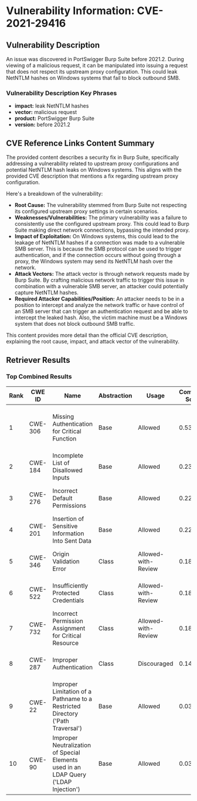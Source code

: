 # Vulnerability Information: CVE-2021-29416

## Vulnerability Description
An issue was discovered in PortSwigger Burp Suite before 2021.2. During viewing of a malicious request, it can be manipulated into issuing a request that does not respect its upstream proxy configuration. This could leak NetNTLM hashes on Windows systems that fail to block outbound SMB.

### Vulnerability Description Key Phrases
- **impact:** leak NetNTLM hashes
- **vector:** malicious request
- **product:** PortSwigger Burp Suite
- **version:** before 2021.2

## CVE Reference Links Content Summary
The provided content describes a security fix in Burp Suite, specifically addressing a vulnerability related to upstream proxy configurations and potential NetNTLM hash leaks on Windows systems. This aligns with the provided CVE description that mentions a fix regarding upstream proxy configuration.

Here's a breakdown of the vulnerability:

*   **Root Cause:** The vulnerability stemmed from Burp Suite not respecting its configured upstream proxy settings in certain scenarios.
*   **Weaknesses/Vulnerabilities:** The primary vulnerability was a failure to consistently use the configured upstream proxy. This could lead to Burp Suite making direct network connections, bypassing the intended proxy.
*   **Impact of Exploitation:** On Windows systems, this could lead to the leakage of NetNTLM hashes if a connection was made to a vulnerable SMB server. This is because the SMB protocol can be used to trigger authentication, and if the connection occurs without going through a proxy, the Windows system may send its NetNTLM hash over the network.
*   **Attack Vectors:** The attack vector is through network requests made by Burp Suite. By crafting malicious network traffic to trigger this issue in combination with a vulnerable SMB server, an attacker could potentially capture NetNTLM hashes.
*   **Required Attacker Capabilities/Position:** An attacker needs to be in a position to intercept and analyze the network traffic or have control of an SMB server that can trigger an authentication request and be able to intercept the leaked hash. Also, the victim machine must be a Windows system that does not block outbound SMB traffic.

This content provides more detail than the official CVE description, explaining the root cause, impact, and attack vector of the vulnerability.

## Retriever Results

### Top Combined Results

| Rank | CWE ID | Name | Abstraction | Usage | Combined Score | Retrievers | Individual Scores |
|------|--------|------|-------------|-------|---------------|------------|-------------------|
| 1 | CWE-306 | Missing Authentication for Critical Function | Base | Allowed | 0.5363 | dense, sparse, graph | dense: 0.573, sparse: 0.061, graph: 0.601 |
| 2 | CWE-184 | Incomplete List of Disallowed Inputs | Base | Allowed | 0.2312 | sparse, graph | sparse: 0.054, graph: 0.560 |
| 3 | CWE-276 | Incorrect Default Permissions | Base | Allowed | 0.2278 | sparse, graph | sparse: 0.062, graph: 0.538 |
| 4 | CWE-201 | Insertion of Sensitive Information Into Sent Data | Base | Allowed | 0.2271 | sparse, graph | sparse: 0.060, graph: 0.539 |
| 5 | CWE-346 | Origin Validation Error | Class | Allowed-with-Review | 0.1867 | dense, sparse | dense: 0.572, sparse: 0.055 |
| 6 | CWE-522 | Insufficiently Protected Credentials | Class | Allowed-with-Review | 0.1828 | dense, sparse | dense: 0.555, sparse: 0.058 |
| 7 | CWE-732 | Incorrect Permission Assignment for Critical Resource | Class | Allowed-with-Review | 0.1822 | dense, sparse | dense: 0.558, sparse: 0.055 |
| 8 | CWE-287 | Improper Authentication | Class | Discouraged | 0.1419 | dense, sparse | dense: 0.571, sparse: 0.055 |
| 9 | CWE-22 | Improper Limitation of a Pathname to a Restricted Directory ('Path Traversal') | Base | Allowed | 0.0327 | sparse | sparse: 0.057 |
| 10 | CWE-90 | Improper Neutralization of Special Elements used in an LDAP Query ('LDAP Injection') | Base | Allowed | 0.0325 | sparse | sparse: 0.057 |

